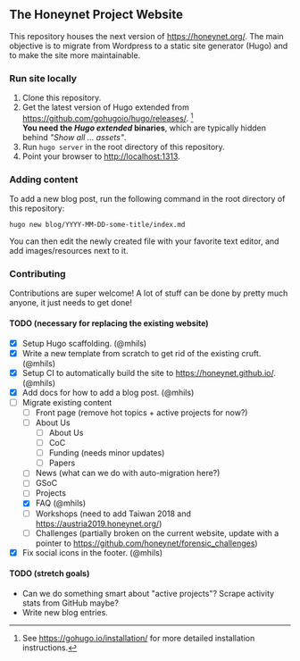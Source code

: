 ## The Honeynet Project Website

This repository houses the next version of https://honeynet.org/. 
The main objective is to migrate from Wordpress to a static site generator (Hugo) and to make the site more maintainable.

### Run site locally

1. Clone this repository.
2. Get the latest version of Hugo extended from https://github.com/gohugoio/hugo/releases/. [^hugo-install]  
   **You need the _Hugo extended_ binaries**, which are typically hidden behind _"Show all ... assets"_.
3. Run `hugo server` in the root directory of this repository.
4. Point your browser to <http://localhost:1313>. 

[^hugo-install]: See https://gohugo.io/installation/ for more detailed installation instructions.

### Adding content

To add a new blog post, run the following command in the root directory of this repository:

```
hugo new blog/YYYY-MM-DD-some-title/index.md
```

You can then edit the newly created file with your favorite text editor, and
add images/resources next to it.

### Contributing

Contributions are super welcome! A lot of stuff can be done by pretty much anyone, it just needs to get done!

#### TODO (necessary for replacing the existing website)

 - [x] Setup Hugo scaffolding. (@mhils)
 - [x] Write a new template from scratch to get rid of the existing cruft. (@mhils)
 - [x] Setup CI to automatically build the site to https://honeynet.github.io/. (@mhils)
 - [x] Add docs for how to add a blog post. (@mhils)
 - [ ] Migrate existing content
   - [ ] Front page (remove hot topics + active projects for now?)
   - [ ] About Us
     - [ ] About Us
     - [ ] CoC
     - [ ] Funding (needs minor updates)
     - [ ] Papers
   - [ ] News (what can we do with auto-migration here?)
   - [ ] GSoC
   - [ ] Projects
   - [x] FAQ (@mhils)
   - [ ] Workshops (need to add Taiwan 2018 and https://austria2019.honeynet.org/)
   - [ ] Challenges (partially broken on the current website, update with a pointer to https://github.com/honeynet/forensic_challenges)
 - [x] Fix social icons in the footer. (@mhils)

#### TODO (stretch goals)

 - Can we do something smart about "active projects"? Scrape activity stats from GitHub maybe?
 - Write new blog entries.